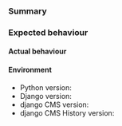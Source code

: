 <!-- Important!

Only use this form if you suspect that you have discovered an issue in django CMS History.

Do not use this form for reporting security issues - please use security@django-cms.org for those.

For help with django CMS History, please use the django CMS users email list
https://groups.google.com/forum/#!forum/django-cms.

For feature requests, please use the django CMS developers email list
https://groups.google.com/forum/#!forum/django-cms-developers.

-->

### Summary



### Expected behaviour



#### Actual behaviour



#### Environment

* Python version:
* Django version:
* django CMS version:
* django CMS History version:
